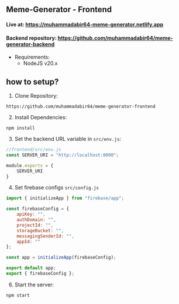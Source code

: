 ## Meme-Generator - Frontend

#### Live at: https://muhammadabir64-meme-generator.netlify.app
#### Backend repository: https://github.com/muhammadabir64/meme-generator-backend

* Requirements:
  - NodeJS v20.x

## how to setup?
1. Clone Repository:
```
https://github.com/muhammadabir64/meme-generator-frontend
```
2. Install Dependencies:
```
npm install
```
3. Set the backend URL variable in `src/env.js`:
```javascript
//frontend/src/env.js
const SERVER_URI = "http://localhost:8000";

module.exports = {
    SERVER_URI
}
```
4. Set firebase configs `src/config.js`
```javascript
import { initializeApp } from "firebase/app";

const firebaseConfig = {
    apiKey: "",
    authDomain: "",
    projectId: "",
    storageBucket: "",
    messagingSenderId: "",
    appId: ""
};

const app = initializeApp(firebaseConfig);

export default app;
export { firebaseConfig };
```
6. Start the server:
```
npm start
```